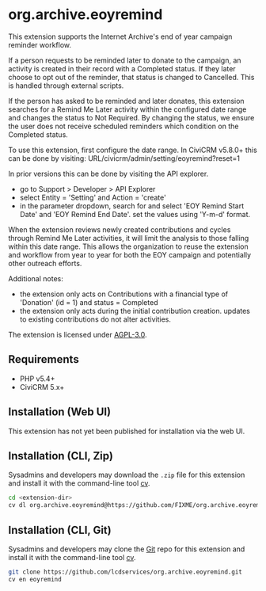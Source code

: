 # org.archive.eoyremind

This extension supports the Internet Archive's end of year campaign reminder workflow.

If a person requests to be reminded later to donate to the campaign, an activity is created in their record with a Completed status. If they later choose to opt out of the reminder, that status is changed to Cancelled. This is handled through external scripts.

If the person has asked to be reminded and later donates, this extension searches for a Remind Me Later activity within the configured date range and changes the status to Not Required. By changing the status, we ensure the user does not receive scheduled reminders which condition on the Completed status.

To use this extension, first configure the date range. In CiviCRM v5.8.0+ this can be done by visiting: URL/civicrm/admin/setting/eoyremind?reset=1

In prior versions this can be done by visiting the API explorer.

* go to Support > Developer > API Explorer
* select Entity = 'Setting' and Action = 'create'
* in the parameter dropdown, search for and select 'EOY Remind Start Date' and 'EOY Remind End Date'. set the values using 'Y-m-d' format.

When the extension reviews newly created contributions and cycles through Remind Me Later activities, it will limit the analysis to those falling within this date range. This allows the organization to reuse the extension and workflow from year to year for both the EOY campaign and potentially other outreach efforts.

Additional notes:

* the extension only acts on Contributions with a financial type of 'Donation' (id = 1) and status = Completed
* the extension only acts during the initial contribution creation. updates to existing contributions do not alter activities. 

The extension is licensed under [AGPL-3.0](LICENSE.txt).

## Requirements

* PHP v5.4+
* CiviCRM 5.x+

## Installation (Web UI)

This extension has not yet been published for installation via the web UI.

## Installation (CLI, Zip)

Sysadmins and developers may download the `.zip` file for this extension and
install it with the command-line tool [cv](https://github.com/civicrm/cv).

```bash
cd <extension-dir>
cv dl org.archive.eoyremind@https://github.com/FIXME/org.archive.eoyremind/archive/master.zip
```

## Installation (CLI, Git)

Sysadmins and developers may clone the [Git](https://en.wikipedia.org/wiki/Git) repo for this extension and
install it with the command-line tool [cv](https://github.com/civicrm/cv).

```bash
git clone https://github.com/lcdservices/org.archive.eoyremind.git
cv en eoyremind
```
